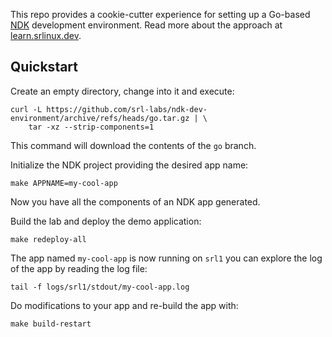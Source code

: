 This repo provides a cookie-cutter experience for setting up a Go-based [NDK](https://learn.srlinux.dev/ndk/intro/) development environment. Read more about the approach at [learn.srlinux.dev](https://learn.srlinux.dev/ndk/guide/env/go/).

## Quickstart
Create an empty directory, change into it and execute:

```
curl -L https://github.com/srl-labs/ndk-dev-environment/archive/refs/heads/go.tar.gz | \
    tar -xz --strip-components=1
```

This command will download the contents of the `go` branch.

Initialize the NDK project providing the desired app name:

```
make APPNAME=my-cool-app
```

Now you have all the components of an NDK app generated.

Build the lab and deploy the demo application:

```
make redeploy-all
```

The app named `my-cool-app` is now running on `srl1` you can explore the log of the app by reading the log file:

```
tail -f logs/srl1/stdout/my-cool-app.log
```

Do modifications to your app and re-build the app with:

```
make build-restart
```
